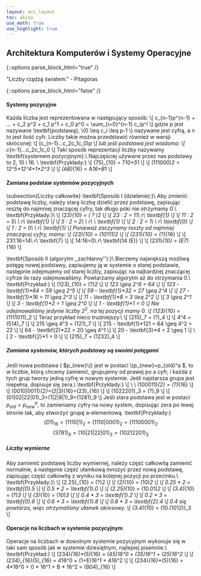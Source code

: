```yaml
---
layout: acc_layout
toc: akiso
use_math: true
use_highlight: true
---
```


Architektura Komputerów i Systemy Operacyjne
---

{::options parse_block_html="true" /}
<div class="math-box"><p>"Liczby rządzą światem." - Pitagoras</p></div>
{::options parse_block_html="false" /}

#### Systemy pozycyjne
Każda liczba jest reprezentowana w następujący sposób:
\\[ c_{n-1}p^{n-1} + ... + c_2 p^2 + c_1 p^1 + c_0 p^0 = \sum_{i=0}^{n-1} c_ip^i  \\]
gdzie p jest nazywane \textbf{podstawą}, \\(0 \leq c_i \leq p-1 \\) nazywane jest cyfrą, a n to jest ilość cyfr. Liczby takie można przedstawić również w wersji skróconej:
\\[ (c_{n-1}...c_2c_1c_0)_p \\]
lub jeśli podstawa jest wiadoma:
\\[ c_{n-1}...c_2c_1c_0 \\]
Taki sposób reprezentacji liczby nazywamy \textbf{systemem pozycyjnym}.\\
Najczęściej używane przez nas podstawy to 2, 10 i 16. \\
\textbf{Przykłady:}
\\[ (75)_{10} = 7*10+5*1 \\]
\\[ (111000)_2 = 1*2^5+1*2^4+1*2^3 \\]
\\[ (AB)_{16} = A*16+B*1 \\]

#### Zamiana podstaw systemów pozycyjnych
\subsection{Liczby całkowite}
\textbf{Sposób I (dzielenie):}\\
Aby zmienić podstawę liczby, należy starą liczbę dzielić przez podstawę, zapisując resztę do najmniej znaczącej cyfry, tak długo póki nie otrzymamy 0.\\
\textbf{Przykłady:}\\
\\[ (23)_{10} = ( ? )_2 \\]
\\[ 23 : 2 = 11\ r\ \textbf{1} \\]
\\[ 11 : 2 = 5\ \ r\ \textbf{1} \\]
\\[ 5 : 2 = 2\ \ r\ \ \textbf{1} \\]
\\[ 2 : 2 = 1\ \ r\ \textbf{0} \\]
\\[ 1 : 2 = 0\ \ r\ \textbf{1} \\]
Ponieważ zaczynamy reszty od najmniej znaczącej cyfry, mamy:
\\[ (23)_{10} = (10111)_2 \\]
\\[ (231)_{10} = (?)_{16}  \\]
\\[ 231:16=14\ r\ \textbf{7} \\]
\\[ 14:16=0\ r\ \textbf{14 (E)} \\]
\\[ (231)_{10} = (E7)_{16} \\]

\textbf{Sposób II (algorytm ,,zachłanny''):}\\
Bierzemy największą możliwą potęgę nowej podstawy, zapisujemy ją w systemie o starej podstawie, następnie odejmujemy od starej liczby, zapisując na najbardziej znaczącej cyfrze ile razy odejmowaliśmy. Powtarzamy algorytm aż do otrzymania 0.\\
\textbf{Przykład:}
\\[ (123)_{10} = (?)_2 \\]
\\[ 123 \geq 2^6 = 64 \\]
\\[ 123 - \textbf{1}*64 = 59 \geq 2^5 \\]
\\[ 59 - \textbf{1}*32 = 27 \geq 2^4 \\]
\\[ 27 - \textbf{1}*16 = 11 \geq 2^3 \\]
\\[ 11 - \textbf{1}*8 = 3 \leq 2^2 \\]
\\[ 3 \geq 2^1 \\]
\\[ 3 - \textbf{1}*2 = 1 \geq 2^0 \\]
\\[ 1 - \textbf{1}*1 = 0 \\]
Nie odejmowaliśmy jedynie liczby $2^2$, na tej pozycji mamy 0.
\\[ (123)_{10} = (1111011)_2 \\]
Teraz przykład nieco trudniejszy:\\
\\[ (215)_7 = (?)_4 \\]
\\[ 4^4 = (514)_7 \\]
\\[ 215 \geq 4^3 = (121)_7 \\]
\\[ 215 - \textbf{1}*121 = 64 \geq 4^2 = 22 \\]
\\[ 64 - \textbf{2}*22 = 20 \geq 4^1 \\]
\\[ 20 - \textbf{3}*4 = 2 \geq 1 \\]
\\[ 2 - \textbf{2}*1 = 0 \\]
\\[ (215)_7 = (1232)_4 \\] 
 
##### Zamiana systemów, których podstawy są swoimi potęgami
Jeśli nowa podstawa ( $p_{new}\\() jest w postaci \\)p_{new}=p_{old}^a $, to w liczbie, którą chcemy zamienić, grupujemy od prawej po a cyfr, i każda z tych grup tworzy jedną cyfrę w nowym systemie. Jeśli najstarsza grupa jest niepełna, dopisuje się zera.\\
\textbf{Przykłady:}
\\[ \ \ (100011)_{2} = (?)_{16} \\]
\\[ (0010|0011)_{2}=(2|3)_{16}=(23)_{16} \\]
\\[ (1022201)_3 = (?)_9 \\]
\\[ (01|02|22|01)_3=(1|2|8|1)_9=(1281)_9 \\]
Jeśli stara podstawa jest w postaci $p_{old}=p_{new}^a$, to zamieniamy cyfry na nowy system, dopisując zera po lewej stronie tak, aby stworzyć grupę a-elementową.
\textbf{Przykłady:}
$$(D1)_{16}=(1110|1)_2=(1110|0001)_2 = (11100001)_2$$
$$(3781)_9=(10|21|22|01)_3 = (10212201)_3$$ 

##### Liczby wymierne
Aby zamienić podstawę liczby wymiernej, należy część całkowitą zamienić normalnie, a następnie część ułamkową mnożyć przez nową podstawę, zapisując część całkowitą z wyniku na kolejnej pozycji po przecinku.\\
\textbf{Przykłady:}\\
\\[ (2.25)_{10} = (?)_2 \\]
\\[ (2)_{10} = (10)_2 \\]
\\[ 0.25 * 2 = \textbf{0}.5 \\]
\\[ 0.5 * 2 = \textbf{1}.0 \\]
\\[ (2.25)_{10} = (10.01)_2 \\]
\\[ (3.4)_{10} = (?)_3 \\]
\\[ (3)_{10} = (10)_3 \\]
\\[ 0.4 * 3 = \textbf{1}.2 \\]
\\[ 0.2 * 3 = \textbf{0}.6 \\]
\\[ 0.6 * 3 = \textbf{1}.8 \\]
\\[ 0.8 * 3 = \textbf{2}.4 \\]
$0.4$ się powtarza, więc otrzymaliśmy ułamek okresowy.
\\[ (3.4)_{10} = (10.(1012))_3 \\]

#### Operacje na liczbach w systemie pozycyjnym
Operacje na liczbach w dowolnym systemie pozycyjnym wykonuje się w taki sam sposób jak w systemie dziesiętnym, najlepiej pisemnie.\\
\textbf{Przykład:}
\\[ (234)_{16}*(5)_{16} = (4*5)*16^0 + (3*5)*16^1 + (2*5)*16^2 \\]
\\[ (234)_{16}*(5)_{16} = 4*16^0 + (1+E)*16^1 + A*16^2 \\]
\\[ (234)_{16}*(5)_{16} = 4*16^0 + 0 * 16^1 + B * 16^2 = (B04)_{16} \\]